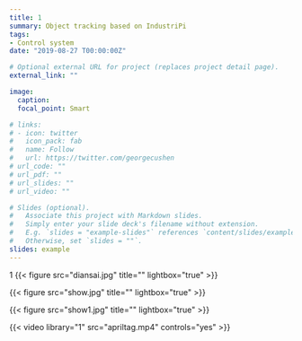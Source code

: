 ```yaml
---
title: 1
summary: Object tracking based on IndustriPi
tags:
- Control system
date: "2019-08-27 T00:00:00Z"

# Optional external URL for project (replaces project detail page).
external_link: ""

image:
  caption: 
  focal_point: Smart

# links:
# - icon: twitter
#   icon_pack: fab
#   name: Follow
#   url: https://twitter.com/georgecushen
# url_code: ""
# url_pdf: ""
# url_slides: ""
# url_video: ""

# Slides (optional).
#   Associate this project with Markdown slides.
#   Simply enter your slide deck's filename without extension.
#   E.g. `slides = "example-slides"` references `content/slides/example-slides.md`.
#   Otherwise, set `slides = ""`.
slides: example
---
```


1
{{< figure src="diansai.jpg" title="" lightbox="true" >}}

{{< figure src="show.jpg" title="" lightbox="true" >}}

{{< figure src="show1.jpg" title="" lightbox="true" >}}

{{< video library="1" src="apriltag.mp4" controls="yes" >}}
